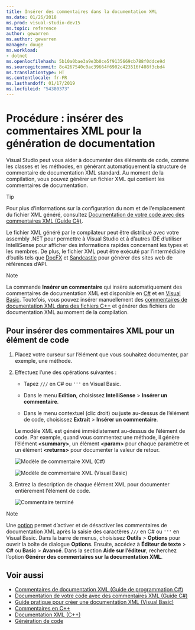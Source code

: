 ```yaml
---
title: Insérer des commentaires dans la documentation XML
ms.date: 01/26/2018
ms.prod: visual-studio-dev15
ms.topic: reference
author: gewarren
ms.author: gewarren
manager: douge
ms.workload:
- dotnet
ms.openlocfilehash: 5b10a0bae3a9e3b0ce5f9135669cb788f0ddce9d
ms.sourcegitcommit: 8c4267540c0ac39664f6902c423516f408f3cbd4
ms.translationtype: HT
ms.contentlocale: fr-FR
ms.lasthandoff: 01/17/2019
ms.locfileid: "54380373"
---
```

# <a name="how-to-insert-xml-comments-for-documentation-generation"></a>Procédure : insérer des commentaires XML pour la génération de documentation

Visual Studio peut vous aider à documenter des éléments de code, comme les classes et les méthodes, en générant automatiquement la structure de commentaire de documentation XML standard. Au moment de la compilation, vous pouvez générer un fichier XML qui contient les commentaires de documentation.

> [!TIP]
> Pour plus d’informations sur la configuration du nom et de l’emplacement du fichier XML généré, consultez [Documentation de votre code avec des commentaires XML (Guide C#)](/dotnet/csharp/codedoc).

Le fichier XML généré par le compilateur peut être distribué avec votre assembly .NET pour permettre à Visual Studio et à d’autres IDE d’utiliser IntelliSense pour afficher des informations rapides concernant les types et les membres. De plus, le fichier XML peut être exécuté par l’intermédiaire d’outils tels que [DocFX](https://dotnet.github.io/docfx/) et [Sandcastle](https://www.microsoft.com/download/details.aspx?id=10526) pour générer des sites web de références d’API.

> [!NOTE]
> La commande **Insérer un commentaire** qui insère automatiquement des commentaires de documentation XML est disponible en [C#](/dotnet/csharp/programming-guide/xmldoc/xml-documentation-comments) et en [Visual Basic](/dotnet/visual-basic/programming-guide/program-structure/how-to-create-xml-documentation). Toutefois, vous pouvez insérer manuellement des [commentaires de documentation XML dans des fichiers C++](/cpp/ide/xml-documentation-visual-cpp) et générer des fichiers de documentation XML au moment de la compilation.

## <a name="to-insert-xml-comments-for-a-code-element"></a>Pour insérer des commentaires XML pour un élément de code

1. Placez votre curseur sur l’élément que vous souhaitez documenter, par exemple, une méthode.

1. Effectuez l’une des opérations suivantes :

   - Tapez `///` en C# ou `'''` en Visual Basic.

   - Dans le menu **Edition**, choisissez **IntelliSense** > **Insérer un commentaire**.

   - Dans le menu contextuel (clic droit) ou juste au-dessus de l’élément de code, choisissez **Extrait** > **Insérer un commentaire**.

   Le modèle XML est généré immédiatement au-dessus de l’élément de code. Par exemple, quand vous commentez une méthode, il génère l’élément **\<summary\>**, un élément **\<param\>** pour chaque paramètre et un élément **\<returns\>** pour documenter la valeur de retour.

   ![Modèle de commentaire XML (C#)](media/doc-preview-cs.png)

   ![Modèle de commentaire XML (Visual Basic)](media/doc-preview-vb.png)

1. Entrez la description de chaque élément XML pour documenter entièrement l’élément de code.

   ![Commentaire terminé](media/doc-result-cs.png)

> [!NOTE]
> Une [option](../../ide/reference/options-text-editor-csharp-advanced.md) permet d’activer et de désactiver les commentaires de documentation XML après la saisie des caractères `///` en C# ou `'''` en Visual Basic. Dans la barre de menus, choisissez **Outils** > **Options** pour ouvrir la boîte de dialogue **Options**. Ensuite, accédez à **Éditeur de texte** > **C#** ou **Basic** > **Avancé**. Dans la section **Aide sur l’éditeur**, recherchez l’option **Générer des commentaires sur la documentation XML**.

## <a name="see-also"></a>Voir aussi

- [Commentaires de documentation XML (Guide de programmation C#)](/dotnet/csharp/programming-guide/xmldoc/xml-documentation-comments)
- [Documentation de votre code avec des commentaires XML (Guide C#)](/dotnet/csharp/codedoc)
- [Guide pratique pour créer une documentation XML (Visual Basic)](/dotnet/visual-basic/programming-guide/program-structure/how-to-create-xml-documentation)
- [Commentaires en C++](/cpp/cpp/comments-cpp)
- [Documentation XML (C++)](/cpp/ide/xml-documentation-visual-cpp)
- [Génération de code](../code-generation-in-visual-studio.md)
